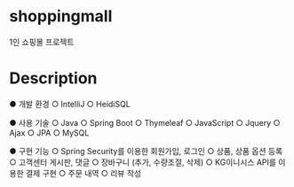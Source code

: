# shoppingmall
1인 쇼핑몰 프로젝트
# Description
● 개발 환경
  ○ IntelliJ
  ○ HeidiSQL
  
● 사용 기술
  ○ Java
  ○ Spring Boot
  ○ Thymeleaf
  ○ JavaScript
  ○ Jquery
  ○ Ajax
  ○ JPA
  ○ MySQL
  
● 구현 기능
  ○ Spring Security를 이용한 회원가입, 로그인
  ○ 상품, 상품 옵션 등록
  ○ 고객센터 게시판, 댓글
  ○ 장바구니 (추가, 수량조절, 삭제)
  ○ KG이니시스 API를 이용한 결제 구현
  ○ 주문 내역
  ○ 리뷰 작성
